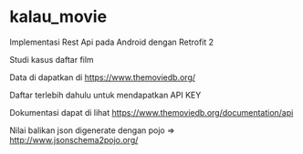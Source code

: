 # kalau_movie

Implementasi Rest Api pada Android dengan Retrofit 2

Studi kasus daftar film

Data di dapatkan di https://www.themoviedb.org/

Daftar terlebih dahulu untuk mendapatkan API KEY

Dokumentasi dapat di lihat https://www.themoviedb.org/documentation/api

Nilai balikan json digenerate dengan pojo => http://www.jsonschema2pojo.org/
